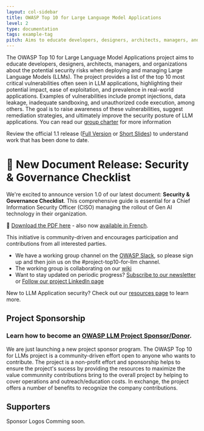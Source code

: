 ```yaml
---
layout: col-sidebar
title: OWASP Top 10 for Large Language Model Applications
level: 2
type: documentation
tags: example-tag
pitch: Aims to educate developers, designers, architects, managers, and organizations about the potential security risks when deploying and managing Large Language Models (LLMs)
---
```


The OWASP Top 10 for Large Language Model Applications project aims to educate developers, designers, architects, managers, and organizations about the potential security risks when deploying and managing Large Language Models (LLMs). The project provides a list of the top 10 most critical vulnerabilities often seen in LLM applications, highlighting their potential impact, ease of exploitation, and prevalence in real-world applications. Examples of vulnerabilities include prompt injections, data leakage, inadequate sandboxing, and unauthorized code execution, among others. The goal is to raise awareness of these vulnerabilities, suggest remediation strategies, and ultimately improve the security posture of LLM applications. You can read our [group charter](https://github.com/OWASP/www-project-top-10-for-large-language-model-applications/wiki/Charter) for more information

Review the official 1.1 release ([Full Version](assets/PDF/OWASP-Top-10-for-LLMs-2023-v1_1.pdf) or [Short Slides](assets/PDF/OWASP-Top-10-for-LLMs-2023-slides-v1_1.pdf)) to understand work that has been done to date.

# 📢 New Document Release: Security & Governance Checklist

We're excited to announce version 1.0 of our latest document: **Security & Governance Checklist**. This comprehensive guide is essential for a Chief Information Security Officer (CISO) managing the rollout of Gen AI technology in their organization.

🔗 [Download the PDF here](llm-top-10-governance-doc/LLM_AI_Security_and_Governance_Checklist-v1.pdf) - also now [available in French](llm-top-10-governance-doc/LLM_AI_Security_and_Governance_Checklist-v1_FR.pdf).


This initiative is community-driven and encourages participation and contributions from all interested parties.

- We have a working group channel on the [OWASP Slack](https://owasp.org/slack/invite), so please sign up and then join us on the #project-top10-for-llm channel.
- The working group is collaborating on our [wiki](https://github.com/OWASP/www-project-top-10-for-large-language-model-applications/wiki)
- Want to stay updated on periodic progress? [Subscribe to our newsletter](https://llmtop10.beehiiv.com/subscribe) or [Follow our project LinkedIn page](https://www.linkedin.com/company/owasp-top-10-for-large-language-model-applications/)

New to LLM Application security? Check out our [resources page](https://github.com/OWASP/www-project-top-10-for-large-language-model-applications/wiki/Educational-Resources) to learn more.



## Project Sponsorship

### Learn how to become an [OWASP LLM Project Sponsor/Donor](https://github.com/OWASP/www-project-top-10-for-large-language-model-applications/wiki/Donors-and-Project-Sponsors).
 
We are just launching a new project sponsor program. The OWASP Top 10 for LLMs project is a community-driven effort open to anyone who wants to contribute. The project is a non-profit effort and sponsorship helps to ensure the project's sucess by providing the resources to maximize the value communnity contributions bring to the overall project by helping to cover operations and outreach/education costs. In exchange, the project offers a number of benefits to recognize the company contributions. 


## Supporters

Sponsor Logos Comming soon.
